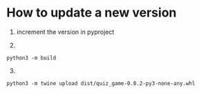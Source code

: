# How to update a new version

1. increment the version in pyproject

2. 

```
python3 -m build
```

3. 

```
python3 -m twine upload dist/quiz_game-0.0.2-py3-none-any.whl
```